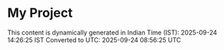 # My Project

This content is dynamically generated in Indian Time (IST): 2025-09-24 14:26:25 IST
Converted to UTC: 2025-09-24 08:56:25 UTC
